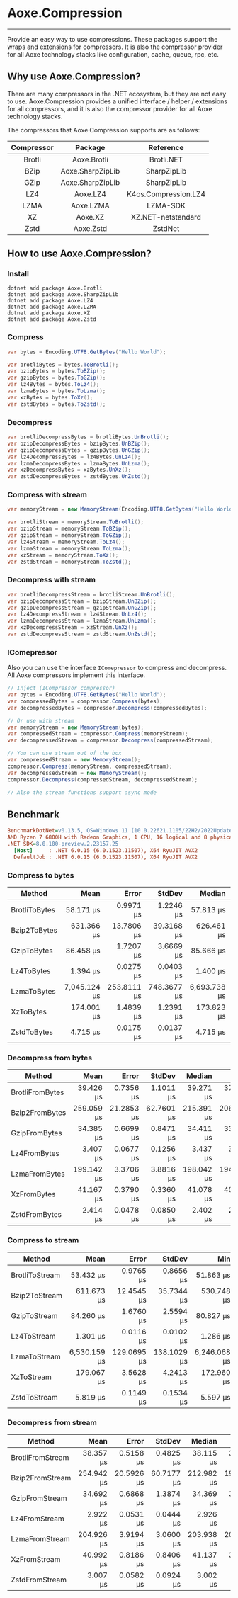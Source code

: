# Aoxe.Compression

---

Provide an easy way to use compressions. These packages support the wraps and extensions for compressors. It is also the compressor provider for all Aoxe technology stacks like configuration, cache, queue, rpc, etc.

## Why use Aoxe.Compression?

There are many compressors in the .NET ecosystem, but they are not easy to use. Aoxe.Compression provides a unified interface / helper / extensions for all compressors, and it is also the compressor provider for all Aoxe technology stacks.

The compressors that Aoxe.Compression supports are as follows:

| Compressor |      Package       |      Reference       |
| :--------: | :----------------: | :------------------: |
|   Brotli   |   Aoxe.Brotli    |      Brotli.NET      |
|    BZip    | Aoxe.SharpZipLib |     SharpZipLib      |
|    GZip    | Aoxe.SharpZipLib |     SharpZipLib      |
|    LZ4     |     Aoxe.LZ4     | K4os.Compression.LZ4 |
|    LZMA    |    Aoxe.LZMA     |       LZMA-SDK       |
|     XZ     |     Aoxe.XZ      |  XZ.NET-netstandard  |
|    Zstd    |    Aoxe.Zstd     |       ZstdNet        |

## How to use Aoxe.Compression?

### Install

```shell
dotnet add package Aoxe.Brotli
dotnet add package Aoxe.SharpZipLib
dotnet add package Aoxe.LZ4
dotnet add package Aoxe.LZMA
dotnet add package Aoxe.XZ
dotnet add package Aoxe.Zstd
```

### Compress

```csharp
var bytes = Encoding.UTF8.GetBytes("Hello World");

var brotliBytes = bytes.ToBrotli();
var bzipBytes = bytes.ToBZip();
var gzipBytes = bytes.ToGZip();
var lz4Bytes = bytes.ToLz4();
var lzmaBytes = bytes.ToLzma();
var xzBytes = bytes.ToXz();
var zstdBytes = bytes.ToZstd();
```

### Decompress

```csharp
var brotliDecompressBytes = brotliBytes.UnBrotli();
var bzipDecompressBytes = bzipBytes.UnBZip();
var gzipDecompressBytes = gzipBytes.UnGZip();
var lz4DecompressBytes = lz4Bytes.UnLz4();
var lzmaDecompressBytes = lzmaBytes.UnLzma();
var xzDecompressBytes = xzBytes.UnXz();
var zstdDecompressBytes = zstdBytes.UnZstd();
```

### Compress with stream

```csharp
var memoryStream = new MemoryStream(Encoding.UTF8.GetBytes("Hello World"));

var brotliStream = memoryStream.ToBrotli();
var bzipStream = memoryStream.ToBZip();
var gzipStream = memoryStream.ToGZip();
var lz4Stream = memoryStream.ToLz4();
var lzmaStream = memoryStream.ToLzma();
var xzStream = memoryStream.ToXz();
var zstdStream = memoryStream.ToZstd();
```

### Decompress with stream

```csharp
var brotliDecompressStream = brotliStream.UnBrotli();
var bzipDecompressStream = bzipStream.UnBZip();
var gzipDecompressStream = gzipStream.UnGZip();
var lz4DecompressStream = lz4Stream.UnLz4();
var lzmaDecompressStream = lzmaStream.UnLzma();
var xzDecompressStream = xzStream.UnXz();
var zstdDecompressStream = zstdStream.UnZstd();
```

### IComepressor

Also you can use the interface `IComepressor` to compress and decompress. All Aoxe compressors implement this interface.

```csharp
// Inject (ICompressor compressor)
var bytes = Encoding.UTF8.GetBytes("Hello World");
var compressedBytes = compressor.Compress(bytes);
var decompressedBytes = compressor.Decompress(compressedBytes);

// Or use with stream
var memoryStream = new MemoryStream(bytes);
var compressedStream = compressor.Compress(memoryStream);
var decompressedStream = compressor.Decompress(compressedStream);

// You can use stream out of the box
var compressedStream = new MemoryStream();
compressor.Compress(memoryStream, compressedStream);
var decompressedStream = new MemoryStream();
compressor.Decompress(compressedStream, decompressedStream);

// Also the stream functions support async mode
```

## Benchmark

```ini
BenchmarkDotNet=v0.13.5, OS=Windows 11 (10.0.22621.1105/22H2/2022Update/SunValley2)
AMD Ryzen 7 6800H with Radeon Graphics, 1 CPU, 16 logical and 8 physical cores
.NET SDK=8.0.100-preview.2.23157.25
  [Host]     : .NET 6.0.15 (6.0.1523.11507), X64 RyuJIT AVX2
  DefaultJob : .NET 6.0.15 (6.0.1523.11507), X64 RyuJIT AVX2
```

### Compress to bytes

|        Method |         Mean |       Error |      StdDev |       Median |          Min |          Max |     Gen0 |     Gen1 |     Gen2 |  Allocated |
|-------------- |-------------:|------------:|------------:|-------------:|-------------:|-------------:|---------:|---------:|---------:|-----------:|
| BrotliToBytes |    58.171 μs |   0.9971 μs |   1.2246 μs |    57.813 μs |    56.325 μs |    61.702 μs |   8.1177 |   0.3662 |        - |    67986 B |
|  Bzip2ToBytes |   631.366 μs |  13.7806 μs |  39.3168 μs |   626.461 μs |   563.547 μs |   763.059 μs | 840.8203 | 830.0781 | 823.2422 | 12101792 B |
|   GzipToBytes |    86.458 μs |   1.7207 μs |   3.6669 μs |    85.666 μs |    81.680 μs |    95.782 μs |  38.0859 |  15.1367 |        - |   321112 B |
|    Lz4ToBytes |     1.394 μs |   0.0275 μs |   0.0403 μs |     1.400 μs |     1.336 μs |     1.491 μs |   0.1221 |        - |        - |     1024 B |
|   LzmaToBytes | 7,045.124 μs | 253.8111 μs | 748.3677 μs | 6,693.738 μs | 6,247.715 μs | 9,145.466 μs | 968.7500 | 953.1250 | 929.6875 | 48880615 B |
|     XzToBytes |   174.001 μs |   1.4839 μs |   1.2391 μs |   173.823 μs |   172.278 μs |   176.960 μs |   0.4883 |        - |        - |     4848 B |
|   ZstdToBytes |     4.715 μs |   0.0175 μs |   0.0137 μs |     4.715 μs |     4.695 μs |     4.746 μs |   0.0153 |        - |        - |      128 B |

### Decompress from bytes

|          Method |       Mean |      Error |     StdDev |     Median |        Min |        Max |     Gen0 |     Gen1 |     Gen2 |  Allocated |
|---------------- |-----------:|-----------:|-----------:|-----------:|-----------:|-----------:|---------:|---------:|---------:|-----------:|
| BrotliFromBytes |  39.426 μs |  0.7356 μs |  1.1011 μs |  39.271 μs |  37.872 μs |  41.571 μs |  13.4888 |   2.8076 |        - |   95.88 KB |
|  Bzip2FromBytes | 259.059 μs | 21.2853 μs | 62.7601 μs | 215.391 μs | 206.746 μs | 376.599 μs | 510.7422 | 500.9766 | 500.0000 | 4477.55 KB |
|   GzipFromBytes |  34.385 μs |  0.6699 μs |  0.8471 μs |  34.411 μs |  33.315 μs |  36.232 μs |   7.3853 |   0.8545 |        - |   60.84 KB |
|    Lz4FromBytes |   3.407 μs |  0.0677 μs |  0.1256 μs |   3.437 μs |   3.235 μs |   3.708 μs |   2.5291 |   0.0916 |        - |   20.69 KB |
|   LzmaFromBytes | 199.142 μs |  3.3706 μs |  3.8816 μs | 198.042 μs | 194.970 μs | 211.838 μs | 498.2910 | 491.6992 | 491.2109 | 4150.62 KB |
|     XzFromBytes |  41.167 μs |  0.3790 μs |  0.3360 μs |  41.078 μs |  40.768 μs |  41.675 μs |   2.9297 |        - |        - |   24.38 KB |
|   ZstdFromBytes |   2.414 μs |  0.0478 μs |  0.0850 μs |   2.402 μs |   2.291 μs |   2.610 μs |   1.2321 |        - |        - |   10.09 KB |

### Compress to stream

|         Method |         Mean |       Error |      StdDev |          Min |          Max |       Median |      Gen0 |     Gen1 |     Gen2 |  Allocated |
|--------------- |-------------:|------------:|------------:|-------------:|-------------:|-------------:|----------:|---------:|---------:|-----------:|
| BrotliToStream |    53.432 μs |   0.9765 μs |   0.8656 μs |    51.863 μs |    54.851 μs |    53.436 μs |    8.0566 |   0.3662 |        - |    67308 B |
|  Bzip2ToStream |   611.673 μs |  12.4545 μs |  35.7344 μs |   530.748 μs |   706.533 μs |   610.241 μs |  893.5547 | 882.8125 | 875.9766 | 12101857 B |
|   GzipToStream |    84.260 μs |   1.6760 μs |   2.5594 μs |    80.827 μs |    89.060 μs |    83.989 μs |   38.0859 |  15.1367 |        - |   321040 B |
|    Lz4ToStream |     1.301 μs |   0.0116 μs |   0.0102 μs |     1.286 μs |     1.319 μs |     1.299 μs |    0.1030 |        - |        - |      864 B |
|   LzmaToStream | 6,530.159 μs | 129.0695 μs | 138.1029 μs | 6,246.068 μs | 6,789.923 μs | 6,521.767 μs | 1000.0000 | 984.3750 | 960.9375 | 48880472 B |
|     XzToStream |   179.067 μs |   3.5628 μs |   4.2413 μs |   172.960 μs |   185.659 μs |   179.572 μs |    0.4883 |        - |        - |     4648 B |
|   ZstdToStream |     5.819 μs |   0.1149 μs |   0.1534 μs |     5.597 μs |     6.097 μs |     5.797 μs |    1.2817 |   0.0458 |        - |    10736 B |

### Decompress from stream

|           Method |       Mean |      Error |     StdDev |     Median |        Min |        Max |     Gen0 |     Gen1 |     Gen2 |  Allocated |
|----------------- |-----------:|-----------:|-----------:|-----------:|-----------:|-----------:|---------:|---------:|---------:|-----------:|
| BrotliFromStream |  38.357 μs |  0.5158 μs |  0.4825 μs |  38.115 μs |  37.868 μs |  39.138 μs |  12.1460 |   2.4414 |        - |   85.72 KB |
|  Bzip2FromStream | 254.942 μs | 20.5926 μs | 60.7177 μs | 212.982 μs | 198.327 μs | 392.069 μs | 505.8594 | 497.0703 | 496.0938 | 4467.51 KB |
|   GzipFromStream |  34.692 μs |  0.6868 μs |  1.3874 μs |  34.369 μs |  32.555 μs |  38.429 μs |   6.1646 |   0.9766 |        - |   50.75 KB |
|    Lz4FromStream |   2.922 μs |  0.0531 μs |  0.0444 μs |   2.926 μs |   2.844 μs |   3.012 μs |   1.2970 |   0.0267 |        - |    10.6 KB |
|   LzmaFromStream | 204.926 μs |  3.9194 μs |  3.0600 μs | 203.938 μs | 201.239 μs | 210.138 μs | 500.0000 | 494.6289 | 494.1406 | 4140.54 KB |
|     XzFromStream |  40.992 μs |  0.8186 μs |  0.8406 μs |  41.137 μs |  39.477 μs |  42.377 μs |   1.7090 |   0.0610 |        - |    14.3 KB |
|   ZstdFromStream |   3.007 μs |  0.0582 μs |  0.0924 μs |   3.002 μs |   2.845 μs |   3.198 μs |   2.4719 |   0.0877 |        - |   20.23 KB |
